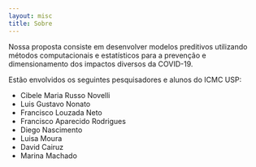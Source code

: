 ```yaml
---
layout: misc
title: Sobre
---
```


Nossa proposta consiste em desenvolver modelos preditivos utilizando métodos computacionais e estatísticos para a prevenção e dimensionamento dos impactos diversos da COVID-19.

Estão envolvidos os seguintes pesquisadores e alunos do ICMC USP:

* Cibele Maria Russo Novelli
* Luis Gustavo Nonato
* Francisco Louzada Neto
* Francisco Aparecido Rodrigues
* Diego Nascimento
* Luisa Moura
* David Cairuz
* Marina Machado
